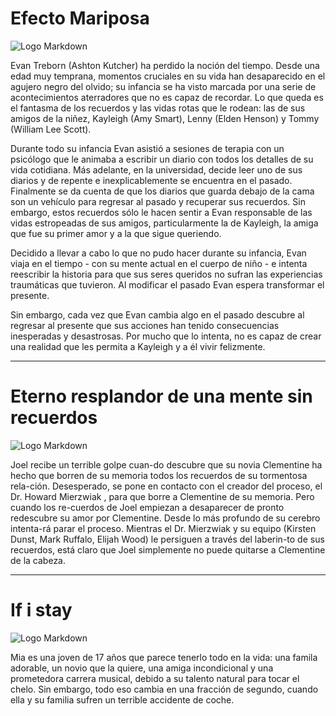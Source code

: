 # Efecto Mariposa

![Logo Markdown](https://cdn.discordapp.com/attachments/1011284720350412802/1025068488777289818/descarga_4.jpg)

Evan Treborn (Ashton Kutcher) ha perdido la noción del tiempo. Desde una edad muy temprana, momentos cruciales en su vida han desaparecido en el agujero negro del olvido; su infancia se ha visto marcada por una serie de acontecimientos aterradores que no es capaz de recordar. Lo que queda es el fantasma de los recuerdos y las vidas rotas que le rodean: las de sus amigos de la niñez, Kayleigh (Amy Smart), Lenny (Elden Henson) y Tommy (William Lee Scott).

Durante todo su infancia Evan asistió a sesiones de terapia con un psicólogo que le animaba a escribir un diario con todos los detalles de su vida cotidiana. Más adelante, en la universidad, decide leer uno de sus diarios y de repente e inexplicablemente se encuentra en el pasado. Finalmente se da cuenta de que los diarios que guarda debajo de la cama son un vehículo para regresar al pasado y recuperar sus recuerdos. Sin embargo, estos recuerdos sólo le hacen sentir a Evan responsable de las vidas estropeadas de sus amigos, particularmente la de Kayleigh, la amiga que fue su primer amor y a la que sigue queriendo.

Decidido a llevar a cabo lo que no pudo hacer durante su infancia, Evan viaja en el tiempo - con su mente actual en el cuerpo de niño - e intenta reescribir la historia para que sus seres queridos no sufran las experiencias traumáticas que tuvieron. Al modificar el pasado Evan espera transformar el presente.

Sin embargo, cada vez que Evan cambia algo en el pasado descubre al regresar al presente que sus acciones han tenido consecuencias inesperadas y desastrosas. Por mucho que lo intenta, no es capaz de crear una realidad que les permita a Kayleigh y a él vivir felizmente.

-------------------------

# Eterno resplandor de una mente sin recuerdos

![Logo Markdown](https://cdn.discordapp.com/attachments/1011284720350412802/1025068056772366386/descarga_3.jpg)

Joel recibe un terrible golpe cuan-do descubre que su novia Clementine ha hecho que borren de su memoria todos los recuerdos de su tormentosa rela-ción. Desesperado, se pone en contacto con el creador del proceso, el Dr. Howard Mierzwiak , para que borre a Clementine de su memoria. Pero cuando los re-cuerdos de Joel empiezan a desaparecer de pronto redescubre su amor por Clementine. Desde lo más profundo de su cerebro intenta-rá parar el proceso. Mientras el Dr. Mierzwiak y su equipo (Kirsten Dunst, Mark Ruffalo, Elijah Wood) le persiguen a través del laberin-to de sus recuerdos, está claro que Joel simplemente no puede quitarse a Clementine de la cabeza.

----------------------

# If i stay

![Logo Markdown](https://cdn.discordapp.com/attachments/1011284720350412802/1025068038942363728/1200x1200bf-60.jpg )

Mia es una joven de 17 años que parece tenerlo todo en la vida: una famila adorable, un novio que la quiere, una amiga incondicional y una prometedora carrera musical, debido a su talento natural para tocar el chelo. Sin embargo, todo eso cambia en una fracción de segundo, cuando ella y su familia sufren un terrible accidente de coche.
